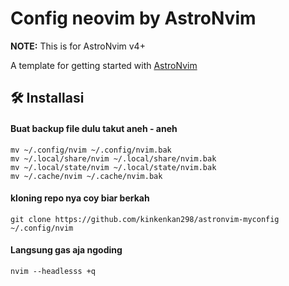 # Config neovim by **AstroNvim**

**NOTE:** This is for AstroNvim v4+

A template for getting started with [AstroNvim](https://github.com/AstroNvim/AstroNvim)

## 🛠️ Installasi

#### Buat backup file dulu takut aneh - aneh

```shell
mv ~/.config/nvim ~/.config/nvim.bak
mv ~/.local/share/nvim ~/.local/share/nvim.bak
mv ~/.local/state/nvim ~/.local/state/nvim.bak
mv ~/.cache/nvim ~/.cache/nvim.bak
```

#### kloning repo nya coy biar berkah

```shell
git clone https://github.com/kinkenkan298/astronvim-myconfig ~/.config/nvim
```

#### Langsung gas aja ngoding

```shell
nvim --headlesss +q
```

